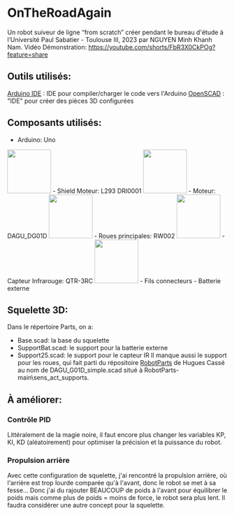 # OnTheRoadAgain 
Un robot suiveur de ligne “from scratch” créer pendant le bureau d'étude à l’Université Paul Sabatier - Toulouse III, 2023 par NGUYEN Minh Khanh Nam.
Vidéo Démonstration:
https://youtube.com/shorts/FbR3X0CkPOg?feature=share

## Outils utilisés:
[Arduino IDE](https://www.arduino.cc/en/software) : IDE pour compiler/charger le code vers l'Arduino
[OpenSCAD](https://openscad.org/downloads.html) : "IDE" pour créer des pièces 3D configurées

## Composants utilisés:
- Arduino: Uno
<img src="https://github.com/user-attachments/assets/79493567-de3a-4c02-8262-b11da3b6cc7a" width="100">
- Shield Moteur: L293 DRI0001
<img src="https://github.com/user-attachments/assets/5723daeb-e320-47ac-a4e1-53ab2531cc2f" width="100">
- Moteur: DAGU_DG01D
<img src="https://github.com/user-attachments/assets/abe0e264-52e2-4222-b915-7b862171a11a" width="100">
- Roues principales: RW002
<img src="https://github.com/user-attachments/assets/d7f4977b-acad-46ae-ac95-439a2399aa1a" width="100">
- Capteur Infrarouge: QTR-3RC
<img src="https://github.com/user-attachments/assets/91e700c3-9a09-4723-b2fc-301599bc7c27" width="100">
- Fils connecteurs
- Batterie externe

## Squelette 3D:
Dans le répertoire Parts, on a:
- Base.scad: la base du squelette
- SupportBat.scad: le support pour la batterie externe
- Support25.scad: le support pour le capteur IR
Il manque aussi le support pour les roues, qui fait parti du répositoire [RobotParts](https://github.com/hcasse/RobotParts) de Hugues Cassé au nom de DAGU_G01D_simple.scad situé à RobotParts-main\sens_act_supports.

## À améliorer:
### Contrôle PID
Littéralement de la magie noire, il faut encore plus changer les variables KP, KI, KD (aléatoirement) pour optimiser la précision et la puissance du robot.
### Propulsion arrière
Avec cette configuration de squelette, j'ai rencontré la propulsion arrière, où l'arrière est trop lourde comparée qu'à l'avant, donc le robot se met à sa fesse... Donc j'ai du rajouter BEAUCOUP de poids à l'avant pour équilibrer le poids mais comme plus de poids = moins de force, le robot sera plus lent. Il faudra considérer une autre concept pour la squelette.
